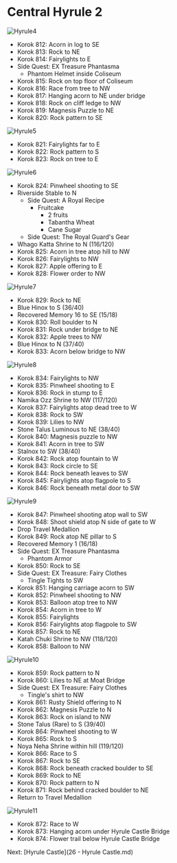 # Central Hyrule 2

![Hyrule4](images/Hyrule4.PNG)

* Korok 812: Acorn in log to SE
* Korok 813: Rock to NE
* Korok 814: Fairylights to E
* Side Quest: EX Treasure Phantasma
  * Phantom Helmet inside Coliseum
* Korok 815: Rock on top floor of Coliseum
* Korok 816: Race from tree to NW
* Korok 817: Hanging acorn to NE under bridge
* Korok 818: Rock on cliff ledge to NW
* Korok 819: Magnesis Puzzle to NE
* Korok 820: Rock pattern to SE


![Hyrule5](images/Hyrule5.PNG)

* Korok 821: Fairylights far to E
* Korok 822: Rock pattern to S
* Korok 823: Rock on tree to E

![Hyrule6](images/Hyrule6.PNG)

* Korok 824: Pinwheel shooting to SE
* Riverside Stable to N
  * Side Quest: A Royal Recipe
    * Fruitcake
      * 2 fruits
      * Tabantha Wheat
      * Cane Sugar
  * Side Quest: The Royal Guard's Gear
* Whago Katta Shrine to N (116/120)
* Korok 825: Acorn in tree atop hill to NW
* Korok 826: Fairylights to NW
* Korok 827: Apple offering to E
* Korok 828: Flower order to NW

![Hyrule7](images/Hyrule7.PNG)

* Korok 829: Rock to NE
* Blue Hinox to S (36/40)
* Recovered Memory 16 to SE (15/18)
* Korok 830: Roll boulder to N
* Korok 831: Rock under bridge to NE
* Korok 832: Apple trees to NW
* Blue Hinox to N (37/40)
* Korok 833: Acorn below bridge to NW

![Hyrule8](images/Hyrule8.PNG)

* Korok 834: Fairylights to NW
* Korok 835: Pinwheel shooting to E
* Korok 836: Rock in stump to E
* Namika Ozz Shrine to NW (117/120)
* Korok 837: Fairylights atop dead tree to W
* Korok 838: Rock to SW
* Korok 839: Lilies to NW
* Stone Talus Luminous to NE (38/40)
* Korok 840: Magnesis puzzle to NW
* Korok 841: Acorn in tree to SW
* Stalnox to SW (38/40)
* Korok 842: Rock atop fountain to W
* Korok 843: Rock circle to SE
* Korok 844: Rock beneath leaves to SW
* Korok 845: Fairylights atop flagpole to S
* Korok 846: Rock beneath metal door to SW

![Hyrule9](images/Hyrule9.PNG)

* Korok 847: Pinwheel shooting atop wall to SW
* Korok 848: Shoot shield atop N side of gate to W
* Drop Travel Medallion
* Korok 849: Rock atop NE pillar to S
* Recovered Memory 1 (16/18)
* Side Quest: EX Treasure Phantasma
  * Phantom Armor
* Korok 850: Rock to SE
* Side Quest: EX Treasure: Fairy Clothes
  * Tingle Tights to SW
* Korok 851: Hanging carriage acorn to SW
* Korok 852: Pinwheel shooting to NW
* Korok 853: Balloon atop tree to NW
* Korok 854: Acorn in tree to W
* Korok 855: Fairylights
* Korok 856: Fairylights atop flagpole to SW
* Korok 857: Rock to NE
* Katah Chuki Shrine to NW (118/120)
* Korok 858: Balloon to NW

![Hyrule10](images/Hyrule10.PNG)

* Korok 859: Rock pattern to N
* Korok 860: Lilies to NE at Moat Bridge
* Side Quest: EX Treasure: Fairy Clothes
  * Tingle's shirt to NW
* Korok 861: Rusty Shield offering to N
* Korok 862: Magnesis Puzzle to N
* Korok 863: Rock on island to NW
* Stone Talus (Rare) to S (39/40)
* Korok 864: Pinwheel shooting to W
* Korok 865: Rock to S
* Noya Neha Shrine within hill (119/120)
* Korok 866: Race to S
* Korok 867: Rock to SE
* Korok 868: Rock beneath cracked boulder to SE
* Korok 869: Rock to NE
* Korok 870: Rock pattern to N
* Korok 871: Rock behind cracked boulder to NE
* Return to Travel Medallion

![Hyrule11](images/Hyrule11.PNG)

* Korok 872: Race to W
* Korok 873: Hanging acorn under Hyrule Castle Bridge
* Korok 874: Flower trail below Hyrule Castle Bridge

Next: [Hyrule Castle](26 - Hyrule Castle.md)

